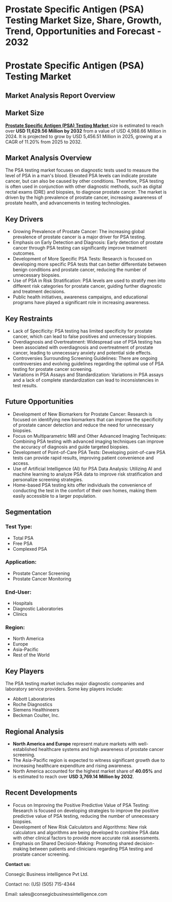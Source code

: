 # Prostate Specific Antigen (PSA) Testing Market Size, Share, Growth, Trend, Opportunities and Forecast - 2032
# Prostate Specific Antigen (PSA) Testing Market</h1>
<h2 class="text-xl sm:text-2xl font-semibold text-gray-600 mt-2">Market Analysis Report Overview</h2>
        </header>


<h2 class="text-2xl font-semibold text-gray-700 mb-4 pb-2 border-b-2 border-gray-200">Market Size</h2>
<p class="text-gray-600 leading-relaxed">
    <a href="https://www.consegicbusinessintelligence.com/prostate-specific-antigen-psa-testing-market"><b> Prostate Specific Antigen (PSA) Testing Market </b></a> size is estimated to reach over <strong>USD 11,629.56 Million by 2032</strong> from a value of USD 4,988.66 Million in 2024. It is projected to grow by USD 5,456.51 Million in 2025, growing at a CAGR of 11.20% from 2025 to 2032.
</p>
        </section>


<h2 class="text-2xl font-semibold text-gray-700 mb-4 pb-2 border-b-2 border-gray-200">Market Analysis Overview</h2>
<p class="text-gray-600 leading-relaxed">
    The PSA testing market focuses on diagnostic tests used to measure the level of PSA in a man's blood. Elevated PSA levels can indicate prostate cancer, but can also be caused by other conditions. Therefore, PSA testing is often used in conjunction with other diagnostic methods, such as digital rectal exams (DRE) and biopsies, to diagnose prostate cancer. The market is driven by the high prevalence of prostate cancer, increasing awareness of prostate health, and advancements in testing technologies.
</p>
        </section>


<h2 class="text-2xl font-semibold text-gray-700 mb-4 pb-2 border-b-2 border-gray-200">Key Drivers</h2>
<ul class="list-disc list-inside space-y-2 text-gray-600 leading-relaxed">
    <li>Growing Prevalence of Prostate Cancer: The increasing global prevalence of prostate cancer is a major driver for PSA testing.</li>
    <li>Emphasis on Early Detection and Diagnosis: Early detection of prostate cancer through PSA testing can significantly improve treatment outcomes.</li>
    <li>Development of More Specific PSA Tests: Research is focused on developing more specific PSA tests that can better differentiate between benign conditions and prostate cancer, reducing the number of unnecessary biopsies.</li>
    <li>Use of PSA in Risk Stratification: PSA levels are used to stratify men into different risk categories for prostate cancer, guiding further diagnostic and treatment decisions.</li>
    <li>Public health initiatives, awareness campaigns, and educational programs have played a significant role in increasing awareness.</li>
</ul>
        </section>


<h2 class="text-2xl font-semibold text-gray-700 mb-4 pb-2 border-b-2 border-gray-200">Key Restraints</h2>
<ul class="list-disc list-inside space-y-2 text-gray-600 leading-relaxed">
    <li>Lack of Specificity: PSA testing has limited specificity for prostate cancer, which can lead to false positives and unnecessary biopsies.</li>
    <li>Overdiagnosis and Overtreatment: Widespread use of PSA testing has been associated with overdiagnosis and overtreatment of prostate cancer, leading to unnecessary anxiety and potential side effects.</li>
    <li>Controversies Surrounding Screening Guidelines: There are ongoing controversies and evolving guidelines regarding the optimal use of PSA testing for prostate cancer screening.</li>
    <li>Variations in PSA Assays and Standardization: Variations in PSA assays and a lack of complete standardization can lead to inconsistencies in test results.</li>
</ul>
        </section>


<h2 class="text-2xl font-semibold text-gray-700 mb-4 pb-2 border-b-2 border-gray-200">Future Opportunities</h2>
<ul class="list-disc list-inside space-y-2 text-gray-600 leading-relaxed">
    <li>Development of New Biomarkers for Prostate Cancer: Research is focused on identifying new biomarkers that can improve the specificity of prostate cancer detection and reduce the need for unnecessary biopsies.</li>
    <li>Focus on Multiparametric MRI and Other Advanced Imaging Techniques: Combining PSA testing with advanced imaging techniques can improve the accuracy of diagnosis and guide targeted biopsies.</li>
    <li>Development of Point-of-Care PSA Tests: Developing point-of-care PSA tests can provide rapid results, improving patient convenience and access.</li>
    <li>Use of Artificial Intelligence (AI) for PSA Data Analysis: Utilizing AI and machine learning to analyze PSA data to improve risk stratification and personalize screening strategies.</li>
    <li>Home-based PSA testing kits offer individuals the convenience of conducting the test in the comfort of their own homes, making them easily accessible to a larger population.</li>
</ul>
        </section>


<h2 class="text-2xl font-semibold text-gray-700 mb-4 pb-2 border-b-2 border-gray-200">Segmentation</h2>
<div class="grid grid-cols-1 sm:grid-cols-3 gap-6">
    <div class="bg-gray-50 p-6 rounded-lg border border-gray-200">
        <h3 class="font-bold text-gray-800 mb-2">Test Type:</h3>
        <ul class="list-disc list-inside text-sm text-gray-600 space-y-1">
<li>Total PSA</li>
<li>Free PSA</li>
<li>Complexed PSA</li>
        </ul>
    </div>
    <div class="bg-gray-50 p-6 rounded-lg border border-gray-200">
        <h3 class="font-bold text-gray-800 mb-2">Application:</h3>
        <ul class="list-disc list-inside text-sm text-gray-600 space-y-1">
<li>Prostate Cancer Screening</li>
<li>Prostate Cancer Monitoring</li>
        </ul>
    </div>
    <div class="bg-gray-50 p-6 rounded-lg border border-gray-200">
        <h3 class="font-bold text-gray-800 mb-2">End-User:</h3>
        <ul class="list-disc list-inside text-sm text-gray-600 space-y-1">
<li>Hospitals</li>
<li>Diagnostic Laboratories</li>
<li>Clinics</li>
        </ul>
    </div>
</div>
<div class="mt-6 bg-gray-50 p-6 rounded-lg border border-gray-200">
    <h3 class="font-bold text-gray-800 mb-2">Region:</h3>
    <ul class="list-disc list-inside text-sm text-gray-600 space-y-1">
        <li>North America</li>
        <li>Europe</li>
        <li>Asia-Pacific</li>
        <li>Rest of the World</li>
    </ul>
</div>
        </section>


<h2 class="text-2xl font-semibold text-gray-700 mb-4 pb-2 border-b-2 border-gray-200">Key Players</h2>
<p class="text-gray-600 leading-relaxed mb-2">The PSA testing market includes major diagnostic companies and laboratory service providers. Some key players include:</p>
<ul class="list-disc list-inside space-y-1 text-gray-600">
    <li>Abbott Laboratories</li>
    <li>Roche Diagnostics</li>
    <li>Siemens Healthineers</li>
    <li>Beckman Coulter, Inc.</li>
</ul>
        </section>


<h2 class="text-2xl font-semibold text-gray-700 mb-4 pb-2 border-b-2 border-gray-200">Regional Analysis</h2>
<ul class="list-disc list-inside space-y-2 text-gray-600 leading-relaxed">
    <li><strong>North America and Europe</strong> represent mature markets with well-established healthcare systems and high awareness of prostate cancer screening.</li>
    <li>The Asia-Pacific region is expected to witness significant growth due to increasing healthcare expenditure and rising awareness.</li>
    <li>North America accounted for the highest market share of <strong>40.05%</strong> and is estimated to reach over <strong>USD 3,769.14 Million by 2032</strong>.</li>
</ul>
        </section>


<h2 class="text-2xl font-semibold text-gray-700 mb-4 pb-2 border-b-2 border-gray-200">Recent Developments</h2>
<ul class="list-disc list-inside space-y-2 text-gray-600 leading-relaxed">
    <li>Focus on Improving the Positive Predictive Value of PSA Testing: Research is focused on developing strategies to improve the positive predictive value of PSA testing, reducing the number of unnecessary biopsies.</li>
    <li>Development of New Risk Calculators and Algorithms: New risk calculators and algorithms are being developed to combine PSA data with other clinical factors to provide more accurate risk assessments.</li>
    <li>Emphasis on Shared Decision-Making: Promoting shared decision-making between patients and clinicians regarding PSA testing and prostate cancer screening.</li>
</ul>
        </section>
<p><strong>Contact us:</strong></p>
<p>Consegic Business intelligence Pvt Ltd.</p>
<p>Contact no: (US) (505) 715-4344</p>
<p>Email: sales@consegicbusinessintelligence.com</p>
        </footer>

</body>
</html>


